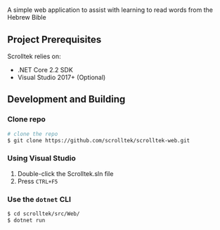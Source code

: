 # 

A simple web application to assist with learning to read words from the Hebrew
Bible

## Project Prerequisites

Scrolltek relies on:

  - .NET Core 2.2 SDK
  - Visual Studio 2017+ (Optional)

## Development and Building

### Clone repo

``` bash
# clone the repo
$ git clone https://github.com/scrolltek/scrolltek-web.git
```

### Using Visual Studio

1. Double-click the Scrolltek.sln file
2. Press `CTRL+F5`

### Use the `dotnet` CLI

``` bash
$ cd scrolltek/src/Web/
$ dotnet run
```
